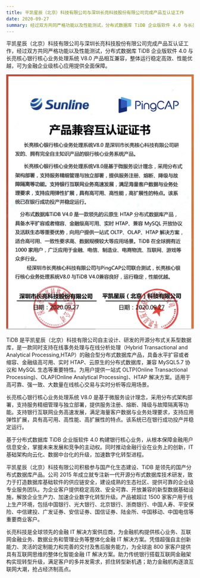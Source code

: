 ```yaml
---
title: 平凯星辰（北京）科技有限公司与深圳长亮科技股份有限公司完成产品互认证工作
date: 2020-09-27
summary: 经过双方共同严格功能以及性能测试，分布式数据库 TiDB 企业版软件 4.0 与长亮核心银行核心业务处理系统 V8.0 产品相互兼容，整体运行稳定高效、性能优越，可为金融企业级核心应用提供全面保障。
---
```


平凯星辰（北京）科技有限公司与深圳长亮科技股份有限公司完成产品互认证工作，经过双方共同严格功能以及性能测试，分布式数据库 TiDB 企业版软件 4.0 与长亮核心银行核心业务处理系统 V8.0 产品相互兼容，整体运行稳定高效、性能优越，可为金融企业级核心应用提供全面保障。

![1](media/product-certification-sunline/1.png) 

TiDB 是平凯星辰（北京）科技有限公司自主设计、研发的开源分布式关系型数据库，是一款同时支持在线事务处理与在线分析处理（Hybrid Transactional and Analytical Processing,HTAP）的融合型分布式数据库产品，具备水平扩容或者缩容、金融级高可用、实时 HTAP、云原生的分布式数据库，兼容 MySQL5.7 协议和 MySQL 生态等重要特性。为用户提供一站式 OLTP(Online Transactional Processing)、OLAP(Online Analytical Processing)、HTAP 解决方案。适用于高可靠、强一致、大数量在线核心交易与实时分析等应用场景。

长亮核心银行核心业务处理系统 V8.0 是基于微服务设计理念，采用分布式架构部署，支持服务精细管理与独立部署，提供服务注册、熔断、降级与故障隔离等功能。支持银行互联网业务高速发展，满足海量客户数据与业务处理要求，支持应用弹性扩展，具有高可用、高性能、高扩展性的特点。该系统已在银行成功投产并稳定运行。

基于分布式数据库 TiDB 企业版软件 4.0 构建银行核心业务，从根本保障金融用户信息安全，掌握未来发展和竞争的主动权。同时推动金融行业在业务上的创新，IT 基础架构向云化、数据中台化的升级，加速数字化转型进程。

平凯星辰（北京）科技有限公司积极参与国产化生态建设、TiDB 是领先的国产分布式数据库产品。公司 2015 年成立就专注新一代开源分布式数据库技术研发，致力于打造数据库基础软件的供应链安全，建设成熟的生态社区、提供可靠的企业级专业服务团队。为企业客户提供稳定高效、安全可靠、开放兼容的新型数据基础设施，解放企业生产力、加速企业数字化转型升级。产品被超过 1500 家客户用于线上生产环境，包括中国银行、光大银行、北京银行、浙商银行、中国人寿、平安保险、中信建投、广发证券、安信证券、国信证券、陆金所、中国移动、中国电信等重要商业客户。

长亮科技是全球领先的金融 IT 解决方案供应商，为金融机构提供核心业务、互联网金融业务、数据业务和管理业务等整体化金融 IT 解决方案。凭借超强自主创新能力、灵活的定制能力和完善的交付及售后服务能力，为全球逾 800 家客户提供具有互联网思维的整体化智能金融 IT 解决方案。助力传统银行搭载互联网金融架构实现转型升级，满足客户的多并发需求，抓住转型新机遇；助力金融机构逐浪互联网大潮，抢占经济制高点。

